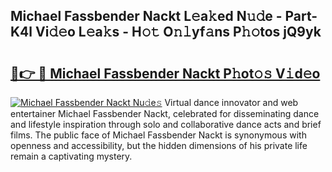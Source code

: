 ## Michael Fassbender Nackt L𝚎a𝚔ed N𝚞𝚍e - Part-K4l Vi𝚍𝚎o L𝚎a𝚔s - H𝚘𝚝 O𝚗𝚕yf𝚊ns P𝚑𝚘tos jQ9yk

# <h2><a href="http://kf5av2.oniu.top/?m=Michael+Fassbender+Nackt">🔗👉 🔴 Michael Fassbender Nackt P𝚑ot𝚘𝚜 V𝚒d𝚎o</a></h2>

[![Michael Fassbender Nackt Nu𝚍e𝚜](https://i.imgur.com/0qMVB7G.gif)](http://kf5av2.oniu.top/?m=Michael+Fassbender+Nackt)
Virtual dance innovator and web entertainer Michael Fassbender Nackt, celebrated for disseminating dance and lifestyle inspiration through solo and collaborative dance acts and brief films. The public face of Michael Fassbender Nackt is synonymous with openness and accessibility, but the hidden dimensions of his private life remain a captivating mystery.  
